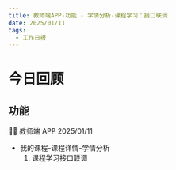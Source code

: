 ```yaml
---
title: 教师端APP-功能 - 学情分析-课程学习：接口联调
date: 2025/01/11
tags:
  - 工作日报
---
```


# 今日回顾

## 功能

👨‍🏫 教师端 APP 2025/01/11

- 我的课程-课程详情-学情分析
  1. 课程学习接口联调

